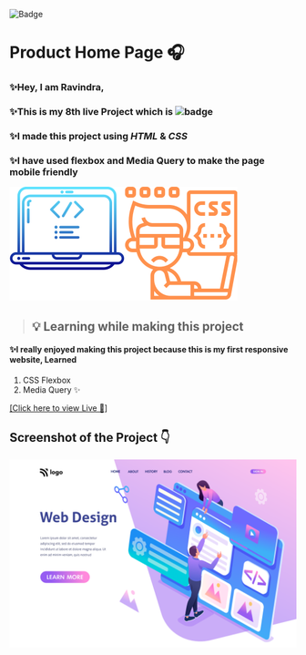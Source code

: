 ![Badge](https://img.shields.io/badge/Project--8-Home--Page-green)
# Product Home Page 🎧

### ✨Hey, I am **Ravindra**, 
### ✨This is  my 8th live Project which is ![badge](https://img.shields.io/badge/Mobile---Responsive--Page-yellow)
### ✨I made this project using *HTML* & *CSS* 
### ✨I have used flexbox and Media Query to make the page mobile friendly 

![](./images/Untitled%20design.svg)
>##  💡 Learning while making this project

#### ✨I really enjoyed making this project because this is my first responsive website, Learned
1. CSS Flexbox
2. Media Query  ✨

[[Click here to view Live 🚀]](https://rp-project-8.netlify.app/ "Law Home Page")

## Screenshot of the Project 👇
![](./images/web%20design%20landing%20page.png)